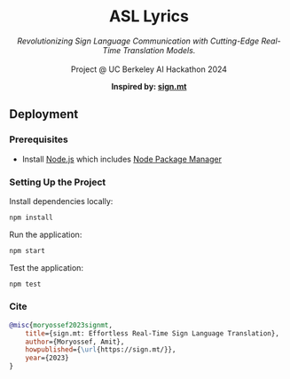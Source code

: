 <h1 align="center">ASL Lyrics </h1>

<p align="center">
  <i>
    Revolutionizing Sign Language Communication with Cutting-Edge Real-Time Translation Models.
  </i>
  <br>
  <br>
  Project @ UC Berkeley AI Hackathon 2024
</p>

<p align="center">
  <b>
    Inspired by:
  </b>
  <a href="https://sign.mt/"><strong>sign.mt</strong></a>
  <br>
</p>

## Deployment

### Prerequisites

- Install [Node.js] which includes [Node Package Manager][npm]

### Setting Up the Project

Install dependencies locally:

```bash
npm install
```

Run the application:

```bash
npm start
```

Test the application:

```bash
npm test
```

[node.js]: https://nodejs.org/
[npm]: https://www.npmjs.com/get-npm

### Cite

```bibtex
@misc{moryossef2023signmt,
    title={sign.mt: Effortless Real-Time Sign Language Translation},
    author={Moryossef, Amit},
    howpublished={\url{https://sign.mt/}},
    year={2023}
}
```
